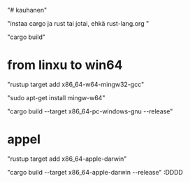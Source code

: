 "# kauhanen"


"instaa cargo ja rust tai jotai, ehkä rust-lang.org "

"cargo build"



# from linxu to win64
"rustup target add x86_64-w64-mingw32-gcc"

"sudo apt-get install mingw-w64"

"cargo build --target x86_64-pc-windows-gnu --release"


# appel
"rustup target add x86_64-apple-darwin"

"cargo build --target x86_64-apple-darwin --release" :DDDD 


